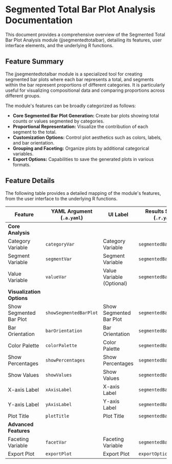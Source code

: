 # Segmented Total Bar Plot Analysis Documentation

This document provides a comprehensive overview of the Segmented Total Bar Plot Analysis module (jjsegmentedtotalbar), detailing its features, user interface elements, and the underlying R functions.

## Feature Summary

The jjsegmentedtotalbar module is a specialized tool for creating segmented bar plots where each bar represents a total, and segments within the bar represent proportions of different categories. It is particularly useful for visualizing compositional data and comparing proportions across different groups.

The module's features can be broadly categorized as follows:

* **Core Segmented Bar Plot Generation:** Create bar plots showing total counts or values segmented by categories.
* **Proportional Representation:** Visualize the contribution of each segment to the total.
* **Customization Options:** Control plot aesthetics such as colors, labels, and bar orientation.
* **Grouping and Faceting:** Organize plots by additional categorical variables.
* **Export Options:** Capabilities to save the generated plots in various formats.

## Feature Details

The following table provides a detailed mapping of the module's features, from the user interface to the underlying R functions.

| Feature                          | YAML Argument (`.a.yaml`)      | UI Label                               | Results Section (`.r.yaml`)         | R Function (`.b.R`)                  |
| -------------------------------- | ------------------------------ | -------------------------------------- | ----------------------------------- | ------------------------------------ |
| **Core Analysis**                |                                |                                        |                                     |                                      |
| Category Variable                | `categoryVar`                  | Category Variable                      | `segmentedBarOverview`              | `.calculateSegmentedBarData`         |
| Segment Variable                 | `segmentVar`                   | Segment Variable                       | `segmentedBarOverview`              | `.calculateSegmentedBarData`         |
| Value Variable                   | `valueVar`                     | Value Variable (Optional)              | `segmentedBarOverview`              | `.calculateSegmentedBarData`         |
| **Visualization Options**        |                                |                                        |                                     |                                      |
| Show Segmented Bar Plot          | `showSegmentedBarPlot`         | Show Segmented Bar Plot                | `segmentedBarPlot`                  | `.plotSegmentedBar`                  |
| Bar Orientation                  | `barOrientation`               | Bar Orientation                        | `segmentedBarPlot`                  | `.plotSegmentedBar`                  |
| Color Palette                    | `colorPalette`                 | Color Palette                          | `segmentedBarPlot`                  | `.plotSegmentedBar`                  |
| Show Percentages                 | `showPercentages`              | Show Percentages                       | `segmentedBarPlot`                  | `.plotSegmentedBar`                  |
| Show Values                      | `showValues`                   | Show Values                            | `segmentedBarPlot`                  | `.plotSegmentedBar`                  |
| X-axis Label                     | `xAxisLabel`                   | X-axis Label                           | `segmentedBarPlot`                  | `.plotSegmentedBar`                  |
| Y-axis Label                     | `yAxisLabel`                   | Y-axis Label                           | `segmentedBarPlot`                  | `.plotSegmentedBar`                  |
| Plot Title                       | `plotTitle`                    | Plot Title                             | `segmentedBarPlot`                  | `.plotSegmentedBar`                  |
| **Advanced Features**            |                                |                                        |                                     |                                      |
| Faceting Variable                | `facetVar`                     | Faceting Variable                      | `segmentedBarPlot`                  | `.plotSegmentedBar`                  |
| Export Plot                      | `exportPlot`                   | Export Plot                            | `exportOptions`                     | `.exportSegmentedBarPlot`            |

